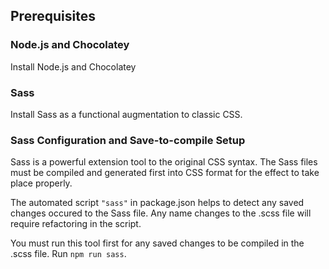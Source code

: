 ## Prerequisites


### Node.js and Chocolatey
Install Node.js and Chocolatey

### Sass
Install Sass as a functional augmentation to classic CSS.

### Sass Configuration and Save-to-compile Setup
Sass is a powerful extension tool to the original CSS syntax. The Sass files must be compiled and generated first into CSS format for the effect to take place properly. 

The automated script `"sass"` in package.json helps to detect any saved changes occured to the Sass file. Any name changes to the .scss file will require refactoring in the script.

You must run this tool first for any saved changes to be compiled in the .scss file. Run `npm run sass`.
